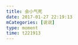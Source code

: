 ```yaml
---
title: 会小气死
date: 2017-01-27 22:19:13
mCategories: [说说]
type: moment
time: t221913
---
```


<div id="pics-20170127221913"></div>

<script src="/lib/moment/pics.js"></script>
<script>
var data = [
    {"link": "2017-01-27_000000.jpeg", "type": "shuoshuo"}
];
picsRender(data, "pics-20170127221913");
</script>
